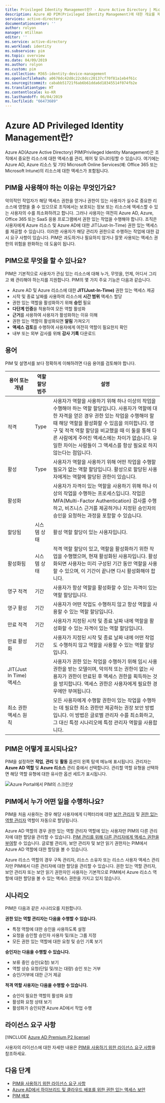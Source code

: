 ```yaml
---
title: Privileged Identity Management란? - Azure Active Directory | Microsoft Docs
description: Azure AD PIM(Privileged Identity Management)에 대한 개요를 제공합니다.
services: active-directory
documentationcenter: ''
author: rolyon
manager: mtillman
editor: ''
ms.service: active-directory
ms.workload: identity
ms.subservice: pim
ms.topic: overview
ms.date: 04/09/2019
ms.author: rolyon
ms.custom: pim
ms.collection: M365-identity-device-management
ms.openlocfilehash: a0678dc42d8c22c8dcc20137cf70f81a1eb4f61c
ms.sourcegitcommit: cababb51721f6ab6b61dda6d18345514f074fb2e
ms.translationtype: HT
ms.contentlocale: ko-KR
ms.lasthandoff: 06/04/2019
ms.locfileid: "66473689"
---
```

# <a name="what-is-azure-ad-privileged-identity-management"></a>Azure AD Privileged Identity Management란?

Azure AD(Azure Active Directory) PIM(Privileged Identity Management)은 조직에서 중요한 리소스에 대한 액세스를 관리, 제어 및 모니터링할 수 있습니다. 여기에는 Azure AD, Azure 리소스 및 기타 Microsoft Online Services(예: Office 365 또는 Microsoft Intune)의 리소스에 대한 액세스가 포함됩니다.

## <a name="why-should-i-use-pim"></a>PIM을 사용해야 하는 이유는 무엇인가요?

악의적인 작업자가 해당 액세스 권한을 얻거나 권한이 있는 사용자가 실수로 중요한 리소스에 영향을 줄 수 있으므로 조직에서는 보호되는 정보 또는 리소스에 액세스할 수 있는 사용자의 수를 최소화하려고 합니다. 그러나 사용자는 여전히 Azure AD, Azure, Office 365 또는 SaaS 응용 프로그램에서 권한 있는 작업을 수행해야 합니다. 조직은 사용자에게 Azure 리소스 및 Azure AD에 대한 JIT(Just-In-Time) 권한 있는 액세스를 제공할 수 있습니다. 이러한 사용자가 해당 관리자 권한으로 수행하는 작업에 대한 감시 요구 사항이 있습니다. PIM은 과도하거나 필요하지 않거나 잘못 사용되는 액세스 권한의 위험을 완화하는 데 도움이 됩니다.

## <a name="what-can-i-do-with-pim"></a>PIM으로 무엇을 할 수 있나요?

PIM은 기본적으로 사용자가 관심 있는 리소스에 대해 누가, 무엇을, 언제, 어디서 그리고 왜 관리해야 하는지를 지원합니다. PIM의 몇 가지 주요 기능은 다음과 같습니다.

- Azure AD 및 Azure 리소스에 대한 **JIT(Just-In-Time)** 권한 있는 액세스 제공
- 시작 및 종료 날짜를 사용하여 리소스에 **시간 범위** 액세스 할당
- 권한 있는 역할을 활성화하기 위해 **승인** 필요
- **다단계 인증**을 적용하여 모든 역할 활성화
- **근거**를 사용하여 사용자가 활성화하는 이유 이해
- 권한 있는 역할이 활성화되면 **알림** 가져오기
- **액세스 검토**를 수행하여 사용자에게 여전히 역할이 필요한지 확인
- 내부 또는 외부 감사를 위해 **감사 기록** 다운로드

## <a name="terminology"></a>용어

PIM 및 설명서를 보다 정확하게 이해하려면 다음 용어를 검토해야 합니다.

| 용어 또는 개념 | 역할 할당 범주 | 설명 |
| --- | --- | --- |
| 적격 | Type | 사용자가 역할을 사용하기 위해 하나 이상의 작업을 수행해야 하는 역할 할당입니다. 사용자가 역할에 대한 자격을 얻은 경우 권한 있는 작업을 수행해야 할 때 해당 역할을 활성화할 수 있음을 의미합니다. 영구 및 적격 역할 할당을 비교했을 때 이 둘을 통해 다른 사람에게 주어진 액세스에는 차이가 없습니다. 유일한 차이는 사람들이 그 액세스를 항상 필요로 하지 않는다는 점입니다. |
| 활성 | Type | 사용자가 역할을 사용하기 위해 어떤 작업을 수행할 필요가 없는 역할 할당입니다. 활성으로 할당된 사용자에게는 역할에 할당된 권한이 있습니다. |
| 활성화 |  | 사용자가 자격이 있는 역할을 사용하기 위해 하나 이상의 작업을 수행하는 프로세스입니다. 작업은 MFA(Multi-Factor Authentication) 검사를 수행하고, 비즈니스 근거를 제공하거나 지정된 승인자의 승인을 요청하는 과정을 포함할 수 있습니다. |
| 할당됨 | 시스템 상태 | 활성 역할 할당이 있는 사용자입니다. |
| 활성화됨 | 시스템 상태 | 적격 역할 할당이 있고, 역할을 활성화하기 위한 작업을 수행했으며, 현재 활성화된 사용자입니다.  활성화되면 사용자는 미리 구성된 기간 동안 역할을 사용할 수 있으며, 이 기간이 끝나면 다시 활성화해야 합니다. |
| 영구 적격 | 기간 | 사용자가 항상 역할을 활성화할 수 있는 자격이 있는 역할 할당입니다. |
| 영구 활성 | 기간 | 사용자가 어떤 작업도 수행하지 않고 항상 역할을 사용할 수 있는 역할 할당입니다. |
| 만료 적격 | 기간 | 사용자가 지정된 시작 및 종료 날짜 내에 역할을 활성화할 수 있는 자격이 있는 역할 할당입니다. |
| 만료 활성화 | 기간 | 사용자가 지정된 시작 및 종료 날짜 내에 어떤 작업도 수행하지 않고 역할을 사용할 수 있는 역할 할당입니다. |
| JIT(Just In Time) 액세스 |  | 사용자가 권한 있는 작업을 수행하기 위해 임시 사용 권한을 받는 모델이며, 악의적 또는 권한이 없는 사용자가 권한이 만료된 후 액세스 권한을 획득하는 것을 방지합니다. 액세스 권한은 사용자에게 필요한 경우에만 부여됩니다. |
| 최소 권한 액세스 원칙 |  | 모든 사용자에게 수행할 권한이 있는 작업을 수행하는 데 필요한 최소 권한만 제공하는 권장 보안 방법입니다. 이 방법은 글로벌 관리자 수를 최소화하고, 그 대신 특정 시나리오에 특정 관리자 역할을 사용합니다. |

## <a name="what-does-pim-look-like"></a>PIM은 어떻게 표시되나요?

PIM을 설정하면 **작업**, **관리** 및 **활동** 옵션이 왼쪽 탐색 메뉴에 표시됩니다. 관리자는 **Azure AD 역할** 및 **Azure 리소스** 관리 중에서 선택합니다. 관리할 역할 유형을 선택하면 해당 역할 유형에 대한 유사한 옵션 세트가 표시됩니다.

![Azure Portal에서 PIM의 스크린샷](./media/pim-configure/pim-overview.png)

## <a name="who-can-do-what-in-pim"></a>PIM에서 누가 어떤 일을 수행하나요?

PIM을 처음 사용하는 경우 해당 사용자에게 디렉터리에 대한 [보안 관리자](../users-groups-roles/directory-assign-admin-roles.md#security-administrator) 및 [권한 있는 역할 관리자](../users-groups-roles/directory-assign-admin-roles.md#privileged-role-administrator) 역할이 자동으로 할당됩니다.

Azure AD 역할의 경우 권한 있는 역할 관리자 역할에 있는 사용자만 PIM의 다른 관리자에 대한 할당을 관리할 수 있습니다. [PIM 관리를 위해 다른 관리자에게 액세스 권한을 부여](pim-how-to-give-access-to-pim.md)할 수 있습니다. 글로벌 관리자, 보안 관리자 및 보안 읽기 권한자는 PIM에서 Azure AD 역할에 대한 할당을 볼 수 있습니다.

Azure 리소스 역할의 경우 구독 관리자, 리소스 소유자 또는 리소스 사용자 액세스 관리자만 PIM에서 다른 관리자에 대한 할당을 관리할 수 있습니다. 권한 있는 역할 관리자, 보안 관리자 또는 보안 읽기 권한자인 사용자는 기본적으로 PIM에서 Azure 리소스 역할에 대한 할당을 볼 수 있는 액세스 권한을 가지고 있지 않습니다.

## <a name="scenarios"></a>시나리오

PIM은 다음과 같은 시나리오를 지원합니다.

**권한 있는 역할 관리자는 다음을 수행할 수 있습니다.**

- 특정 역할에 대한 승인을 사용하도록 설정
- 요청을 승인할 승인자 사용자 및/또는 그룹 지정
- 모든 권한 있는 역할에 대한 요청 및 승인 기록 보기

**승인자는 다음을 수행할 수 있습니다.**

- 보류 중인 승인(요청) 보기
- 역할 상승 요청(단일 및/또는 대량) 승인 또는 거부
- 승인/거부에 대한 근거 제공 

**적격 역할 사용자는 다음을 수행할 수 있습니다.**

- 승인이 필요한 역할의 활성화 요청
- 활성화 요청 상태 보기
- 활성화가 승인되면 Azure AD에서 작업 수행

## <a name="license-requirements"></a>라이선스 요구 사항

[!INCLUDE [Azure AD Premium P2 license](../../../includes/active-directory-p2-license.md)]

사용자의 라이선스에 대한 자세한 내용은 [PIM을 사용하기 위한 라이선스 요구 사항](subscription-requirements.md)을 참조하세요.

## <a name="next-steps"></a>다음 단계

- [PIM을 사용하기 위한 라이선스 요구 사항](subscription-requirements.md)
- [Azure AD에서 하이브리드 및 클라우드 배포를 위한 권한 있는 액세스 보안](../users-groups-roles/directory-admin-roles-secure.md?toc=%2fazure%2factive-directory%2fprivileged-identity-management%2ftoc.json)
- [PIM 배포](pim-deployment-plan.md)
